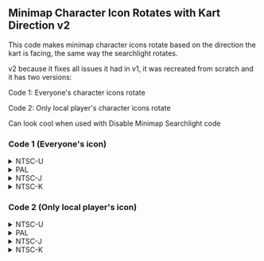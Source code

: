 ## Minimap Character Icon Rotates with Kart Direction v2

This code makes minimap character icons rotate based on the direction the kart is facing, the same way the searchlight rotates.

v2 because it fixes all issues it had in v1, it was recreated from scratch and it has two versions:

Code 1: Everyone's character icons rotate

Code 2: Only local player's character icons rotate

Can look cool when used with Disable Minimap Searchlight code

### Code 1 (Everyone's icon)

<details>
<summary>NTSC-U</summary>

```powerpc
047E1CA4 38000000
C27E1E30 0000000C
D0010034 3CA0809C
819C01C4 C02C0040
819C01B8 D02C0040
819C01BC D02C0040
819C01C0 D02C0040
899C01B4 81658F68
1D8C00F0 7D6B6214
816B0038 2C0B0000
41820018 2C1D0000
7D8802A6 398C00A4
7D8803A6 4D820020
60000000 00000000
```
</details>

<details>
<summary>PAL</summary>

```powerpc
047EB550 38000000
C27EB6DC 0000000C
D0010034 3CA0809C
819C01C4 C02C0040
819C01B8 D02C0040
819C01BC D02C0040
819C01C0 D02C0040
899C01B4 8165D728
1D8C00F0 7D6B6214
816B0038 2C0B0000
41820018 2C1D0000
7D8802A6 398C00A4
7D8803A6 4D820020
60000000 00000000
```
</details>

<details>
<summary>NTSC-J</summary>

```powerpc
047EABBC 38000000
C27EAD48 0000000C
D0010034 3CA0809C
819C01C4 C02C0040
819C01B8 D02C0040
819C01BC D02C0040
819C01C0 D02C0040
899C01B4 8165C788
1D8C00F0 7D6B6214
816B0038 2C0B0000
41820018 2C1D0000
7D8802A6 398C00A4
7D8803A6 4D820020
60000000 00000000
```
</details>

<details>
<summary>NTSC-K</summary>

```powerpc
047D9910 38000000
C27D9A9C 0000000C
D0010034 3CA0809B
819C01C4 C02C0040
819C01B8 D02C0040
819C01BC D02C0040
819C01C0 D02C0040
899C01B4 8165BD68
1D8C00F0 7D6B6214
816B0038 2C0B0000
41820018 2C1D0000
7D8802A6 398C00A4
7D8803A6 4D820020
60000000 00000000
```
</details>

### Code 2 (Only local player's icon)

<details>
<summary>NTSC-U</summary>

```powerpc
C27E2010 00000005
83FC01C4 C01F0040
83FC01B8 D01F0040
83FC01BC D01F0040
83FC01C0 D01F0040
3BE00000 00000000
```
</details>

<details>
<summary>PAL</summary>

```powerpc
C27EB8BC 00000005
83FC01C4 C01F0040
83FC01B8 D01F0040
83FC01BC D01F0040
83FC01C0 D01F0040
3BE00000 00000000
```
</details>

<details>
<summary>NTSC-J</summary>

```powerpc
C27EAF28 00000005
83FC01C4 C01F0040
83FC01B8 D01F0040
83FC01BC D01F0040
83FC01C0 D01F0040
3BE00000 00000000
```
</details>

<details>
<summary>NTSC-K</summary>

```powerpc
C27D9C7C 00000005
83FC01C4 C01F0040
83FC01B8 D01F0040
83FC01BC D01F0040
83FC01C0 D01F0040
3BE00000 00000000
```
</details>